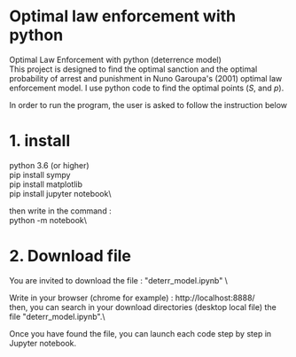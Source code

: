 # Optimal law enforcement with python
Optimal Law Enforcement with python (deterrence model)\
This project is designed to find the optimal sanction and the optimal probability of arrest and punishment in Nuno Garoupa's (2001) optimal law enforcement model. I use python code to find the optimal points ($S$, and $p$).

In order to run the program, the user is asked to follow the instruction below
# 1. install
python 3.6 (or higher)\
pip install sympy\
pip install matplotlib\
pip install jupyter notebook\

then write in the command :\
python -m notebook\

# 2. Download file

You are invited to download the file : "deterr_model.ipynb" \

Write in your browser (chrome for example) : http://localhost:8888/\
then, you can search in your download directories (desktop local file) the file "deterr_model.ipynb".\

Once you have found the file, you can launch each code step by step in Jupyter notebook.
